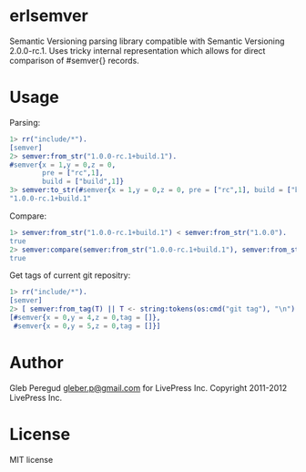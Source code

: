 erlsemver
=========

Semantic Versioning parsing library compatible with Semantic
Versioning 2.0.0-rc.1. Uses tricky internal representation which
allows for direct comparison of #semver{} records.

Usage
=====

Parsing:
```erlang
1> rr("include/*").
[semver]
2> semver:from_str("1.0.0-rc.1+build.1").
#semver{x = 1,y = 0,z = 0,
        pre = ["rc",1],
        build = ["build",1]}
3> semver:to_str(#semver{x = 1,y = 0,z = 0, pre = ["rc",1], build = ["build",1]}).
"1.0.0-rc.1+build.1"
```

Compare:
```erlang
1> semver:from_str("1.0.0-rc.1+build.1") < semver:from_str("1.0.0").
true
2> semver:compare(semver:from_str("1.0.0-rc.1+build.1"), semver:from_str("1.0.0")).
true
```

Get tags of current git repositry:

```erlang
1> rr("include/*").
[semver]
2> [ semver:from_tag(T) || T <- string:tokens(os:cmd("git tag"), "\n") ].
[#semver{x = 0,y = 4,z = 0,tag = []},
 #semver{x = 0,y = 5,z = 0,tag = []}]
```

Author
======
Gleb Peregud <gleber.p@gmail.com> for LivePress Inc.
Copyright 2011-2012 LivePress Inc.

License
=======

MIT license
